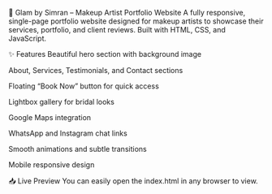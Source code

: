 💄 Glam by Simran – Makeup Artist Portfolio Website
A fully responsive, single-page portfolio website designed for makeup artists to showcase their services, portfolio, and client reviews. Built with HTML, CSS, and JavaScript.

✨ Features
Beautiful hero section with background image

About, Services, Testimonials, and Contact sections

Floating “Book Now” button for quick access

Lightbox gallery for bridal looks

Google Maps integration

WhatsApp and Instagram chat links

Smooth animations and subtle transitions

Mobile responsive design

📥 Live Preview
You can easily open the index.html in any browser to view.


